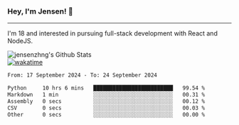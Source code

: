 ### Hey, I'm Jensen! 👋

---

I'm 18 and interested in pursuing full-stack development with React and NodeJS.

![jensenzhng's Github Stats](https://github-readme-stats.vercel.app/api?username=jensenzhng&theme=dark&show_icons=true&count_private=true)
<br />
[![wakatime](https://wakatime.com/badge/user/cbfc263d-3611-4e36-8278-8fad45fe3f62.svg)](https://wakatime.com/@cbfc263d-3611-4e36-8278-8fad45fe3f62)

<!--START_SECTION:waka-->

```txt
From: 17 September 2024 - To: 24 September 2024

Python     10 hrs 6 mins   █████████████████████████   99.54 %
Markdown   1 min           ░░░░░░░░░░░░░░░░░░░░░░░░░   00.31 %
Assembly   0 secs          ░░░░░░░░░░░░░░░░░░░░░░░░░   00.12 %
CSV        0 secs          ░░░░░░░░░░░░░░░░░░░░░░░░░   00.03 %
Other      0 secs          ░░░░░░░░░░░░░░░░░░░░░░░░░   00.00 %
```

<!--END_SECTION:waka-->
